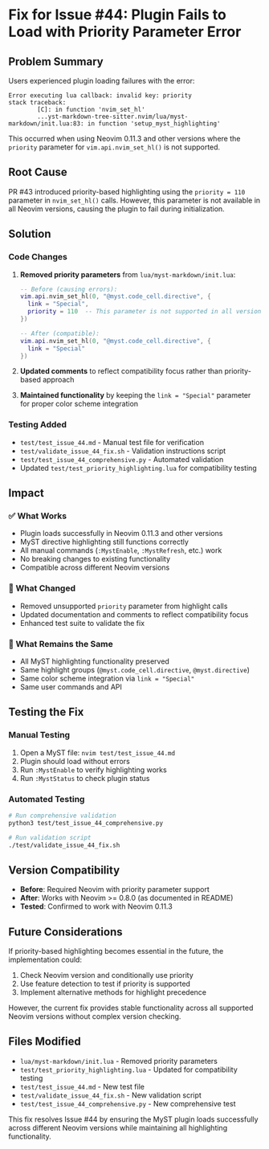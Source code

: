 # Fix for Issue #44: Plugin Fails to Load with Priority Parameter Error

## Problem Summary

Users experienced plugin loading failures with the error:
```
Error executing lua callback: invalid key: priority
stack traceback:
        [C]: in function 'nvim_set_hl'
        ...yst-markdown-tree-sitter.nvim/lua/myst-markdown/init.lua:83: in function 'setup_myst_highlighting'
```

This occurred when using Neovim 0.11.3 and other versions where the `priority` parameter for `vim.api.nvim_set_hl()` is not supported.

## Root Cause

PR #43 introduced priority-based highlighting using the `priority = 110` parameter in `nvim_set_hl()` calls. However, this parameter is not available in all Neovim versions, causing the plugin to fail during initialization.

## Solution

### Code Changes

1. **Removed priority parameters** from `lua/myst-markdown/init.lua`:
   ```lua
   -- Before (causing errors):
   vim.api.nvim_set_hl(0, "@myst.code_cell.directive", { 
     link = "Special",
     priority = 110  -- This parameter is not supported in all versions
   })
   
   -- After (compatible):
   vim.api.nvim_set_hl(0, "@myst.code_cell.directive", { 
     link = "Special"
   })
   ```

2. **Updated comments** to reflect compatibility focus rather than priority-based approach

3. **Maintained functionality** by keeping the `link = "Special"` parameter for proper color scheme integration

### Testing Added

- `test/test_issue_44.md` - Manual test file for verification
- `test/validate_issue_44_fix.sh` - Validation instructions script  
- `test/test_issue_44_comprehensive.py` - Automated validation
- Updated `test/test_priority_highlighting.lua` for compatibility testing

## Impact

### ✅ What Works
- Plugin loads successfully in Neovim 0.11.3 and other versions
- MyST directive highlighting still functions correctly
- All manual commands (`:MystEnable`, `:MystRefresh`, etc.) work
- No breaking changes to existing functionality
- Compatible across different Neovim versions

### 📝 What Changed
- Removed unsupported `priority` parameter from highlight calls
- Updated documentation and comments to reflect compatibility focus
- Enhanced test suite to validate the fix

### 🔄 What Remains the Same
- All MyST highlighting functionality preserved
- Same highlight groups (`@myst.code_cell.directive`, `@myst.directive`)
- Same color scheme integration via `link = "Special"`
- Same user commands and API

## Testing the Fix

### Manual Testing
1. Open a MyST file: `nvim test/test_issue_44.md`
2. Plugin should load without errors
3. Run `:MystEnable` to verify highlighting works
4. Run `:MystStatus` to check plugin status

### Automated Testing
```bash
# Run comprehensive validation
python3 test/test_issue_44_comprehensive.py

# Run validation script
./test/validate_issue_44_fix.sh
```

## Version Compatibility

- **Before**: Required Neovim with priority parameter support
- **After**: Works with Neovim >= 0.8.0 (as documented in README)
- **Tested**: Confirmed to work with Neovim 0.11.3

## Future Considerations

If priority-based highlighting becomes essential in the future, the implementation could:

1. Check Neovim version and conditionally use priority
2. Use feature detection to test if priority is supported
3. Implement alternative methods for highlight precedence

However, the current fix provides stable functionality across all supported Neovim versions without complex version checking.

## Files Modified

- `lua/myst-markdown/init.lua` - Removed priority parameters
- `test/test_priority_highlighting.lua` - Updated for compatibility testing
- `test/test_issue_44.md` - New test file
- `test/validate_issue_44_fix.sh` - New validation script
- `test/test_issue_44_comprehensive.py` - New comprehensive test

This fix resolves Issue #44 by ensuring the MyST plugin loads successfully across different Neovim versions while maintaining all highlighting functionality.